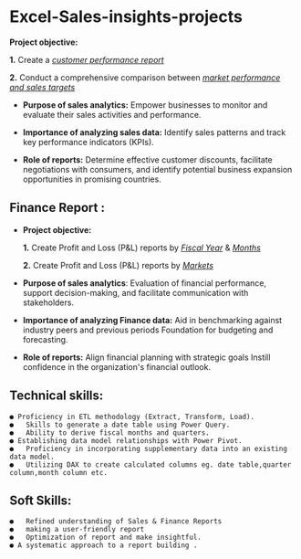 # Excel-Sales-insights-projects

**Project objective:**

   **1.** Create a _[customer performance report]()_ 

  **2.** Conduct a comprehensive comparison between _[market performance and sales targets](https://github.com/KirandeepMarala/Excel-Sales_Analysis/blob/main/Customer%20Performance%20Report.pdf)_

- **Purpose of sales analytics:** Empower businesses to monitor and evaluate their sales activities and performance.

- **Importance of analyzing sales data:** Identify sales patterns and track key performance indicators (KPIs).

- **Role of reports:** Determine effective customer discounts, facilitate negotiations with consumers, and identify potential business expansion opportunities in promising countries.


## Finance Report :

- **Project objective:** 

    **1.** Create Profit and Loss (P&L) reports by _[Fiscal Year](https://github.com/KirandeepMarala/Excel-Sales_Analysis/blob/main/P%26L%20Statement%20by%20Fiscal%20Year.pdf)_ & _[Months](https://github.com/KirandeepMarala/Excel-Sales_Analysis/blob/main/P%26L%20Statement%20by%20Months.pdf)_ 

   **2.** Create Profit and Loss (P&L) reports by _[Markets](https://github.com/KirandeepMarala/Excel-Sales_Analysis/blob/main/P%26L%20Statement%20by%20Markets.pdf)_

- **Purpose of sales analytics**: Evaluation of financial performance, support decision-making, and facilitate communication with stakeholders.

- **Importance of analyzing Finance data:** Aid in benchmarking against industry peers and previous periods Foundation for budgeting and forecasting.

- **Role of reports:** Align financial planning with strategic goals Instill confidence in the organization's financial outlook.


## Technical skills:
	● Proficiency in ETL methodology (Extract, Transform, Load).
	●	Skills to generate a date table using Power Query.
	●	Ability to derive fiscal months and quarters.
	● Establishing data model relationships with Power Pivot.
	●	Proficiency in incorporating supplementary data into an existing data model.
	●	Utilizing DAX to create calculated columns eg. date table,quarter column,month column etc.
 	

## Soft Skills:
	●	Refined understanding of Sales & Finance Reports
	●	making a user-friendly report
	●	Optimization of report and make insightful.
	● A systematic approach to a report building .
